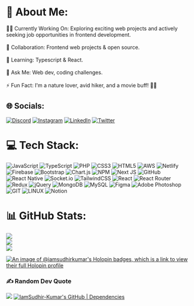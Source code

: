 # 💫 About Me:
👨‍💻 Currently Working On: Exploring exciting web projects and actively seeking job opportunities in frontend development.<br><br>🤝 Collaboration: Frontend web projects & open source.<br><br>🌱 Learning: Typescript & React.<br><br>💬 Ask Me: Web dev, coding challenges.<br><br>⚡ Fun Fact: I'm a nature lover, avid hiker, and a movie buff! 🍿🎥


## 🌐 Socials:
[![Discord](https://img.shields.io/badge/Discord-%237289DA.svg?logo=discord&logoColor=white)](https://discord.gg/sudhir__) [![Instagram](https://img.shields.io/badge/Instagram-%23E4405F.svg?logo=Instagram&logoColor=white)](https://instagram.com/i_sudhir04) [![LinkedIn](https://img.shields.io/badge/LinkedIn-%230077B5.svg?logo=linkedin&logoColor=white)](https://linkedin.com/in/sudhir-kumar-9b574322a) [![Twitter](https://img.shields.io/badge/Twitter-%231DA1F2.svg?logo=Twitter&logoColor=white)](https://twitter.com/____Sudhir) 

# 💻 Tech Stack:
![JavaScript](https://img.shields.io/badge/javascript-%23323330.svg?style=for-the-badge&logo=javascript&logoColor=%23F7DF1E) ![TypeScript](https://img.shields.io/badge/typescript-%23007ACC.svg?style=for-the-badge&logo=typescript&logoColor=white) ![PHP](https://img.shields.io/badge/php-%23777BB4.svg?style=for-the-badge&logo=php&logoColor=white) ![CSS3](https://img.shields.io/badge/css3-%231572B6.svg?style=for-the-badge&logo=css3&logoColor=white) ![HTML5](https://img.shields.io/badge/html5-%23E34F26.svg?style=for-the-badge&logo=html5&logoColor=white) ![AWS](https://img.shields.io/badge/AWS-%23FF9900.svg?style=for-the-badge&logo=amazon-aws&logoColor=white) ![Netlify](https://img.shields.io/badge/netlify-%23000000.svg?style=for-the-badge&logo=netlify&logoColor=#00C7B7) ![Firebase](https://img.shields.io/badge/firebase-%23039BE5.svg?style=for-the-badge&logo=firebase) ![Bootstrap](https://img.shields.io/badge/bootstrap-%23563D7C.svg?style=for-the-badge&logo=bootstrap&logoColor=white) ![Chart.js](https://img.shields.io/badge/chart.js-F5788D.svg?style=for-the-badge&logo=chart.js&logoColor=white) ![NPM](https://img.shields.io/badge/NPM-%23000000.svg?style=for-the-badge&logo=npm&logoColor=white) ![Next JS](https://img.shields.io/badge/Next-black?style=for-the-badge&logo=next.js&logoColor=white) ![GitHub](https://img.shields.io/badge/GitHub-%23121011.svg?style=for-the-badge&logo=github&logoColor=white) ![React Native](https://img.shields.io/badge/react_native-%2320232a.svg?style=for-the-badge&logo=react&logoColor=%2361DAFB) ![Socket.io](https://img.shields.io/badge/Socket.io-black?style=for-the-badge&logo=socket.io&badgeColor=010101) ![TailwindCSS](https://img.shields.io/badge/tailwindcss-%2338B2AC.svg?style=for-the-badge&logo=tailwind-css&logoColor=white) ![React](https://img.shields.io/badge/react-%2320232a.svg?style=for-the-badge&logo=react&logoColor=%2361DAFB) ![React Router](https://img.shields.io/badge/React_Router-CA4245?style=for-the-badge&logo=react-router&logoColor=white) ![Redux](https://img.shields.io/badge/redux-%23593d88.svg?style=for-the-badge&logo=redux&logoColor=white) ![jQuery](https://img.shields.io/badge/jquery-%230769AD.svg?style=for-the-badge&logo=jquery&logoColor=white) ![MongoDB](https://img.shields.io/badge/MongoDB-%234ea94b.svg?style=for-the-badge&logo=mongodb&logoColor=white) ![MySQL](https://img.shields.io/badge/mysql-%2300f.svg?style=for-the-badge&logo=mysql&logoColor=white) 	![Figma](https://img.shields.io/badge/figma-%23F24E1E.svg?style=for-the-badge&logo=figma&logoColor=white) ![Adobe Photoshop](https://img.shields.io/badge/adobephotoshop-%2331A8FF.svg?style=for-the-badge&logo=adobephotoshop&logoColor=white) ![GIT](https://img.shields.io/badge/Git-fc6d26?style=for-the-badge&logo=git&logoColor=white) ![LINUX](https://img.shields.io/badge/Linux-FCC624?style=for-the-badge&logo=linux&logoColor=black) ![Notion](https://img.shields.io/badge/Notion-%23000000.svg?style=for-the-badge&logo=notion&logoColor=white)
# 📊 GitHub Stats:
![](https://github-readme-stats.vercel.app/api?username=IamSudhir-Kumar&theme=dark&hide_border=false&include_all_commits=false&count_private=false)<br/>
![](https://github-readme-streak-stats.herokuapp.com/?user=IamSudhir-Kumar&theme=dark&hide_border=false)<br/>
![](https://github-readme-stats.vercel.app/api/top-langs/?username=IamSudhir-Kumar&theme=dark&hide_border=false&include_all_commits=false&count_private=false&layout=compact)

[![An image of @iamsudhirkumar's Holopin badges, which is a link to view their full Holopin profile](https://holopin.me/iamsudhirkumar)](https://holopin.io/@iamsudhirkumar)
### ✍️ Random Dev Quote
![](https://quotes-github-readme.vercel.app/api?type=horizontal&theme=radical)
[![IamSudhir-Kumar's GitHub | Dependencies](https://stats.quine.sh/IamSudhir-Kumar/dependencies?theme=dark)](https://quine.sh?utm_source=widgets&utm_campaign=IamSudhir-Kumar)

<!-- Proudly created with GPRM ( https://gprm.itsvg.in ) -->
